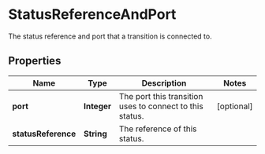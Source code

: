 

# StatusReferenceAndPort

The status reference and port that a transition is connected to.

## Properties

| Name | Type | Description | Notes |
|------------ | ------------- | ------------- | -------------|
|**port** | **Integer** | The port this transition uses to connect to this status. |  [optional] |
|**statusReference** | **String** | The reference of this status. |  |



